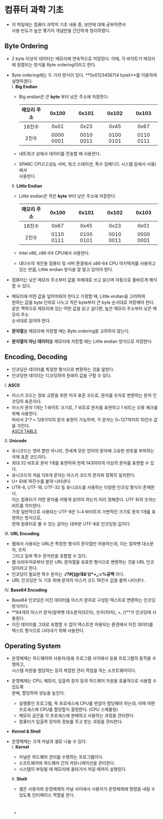# 컴퓨터 과학 기초
- 이 파일에는 컴퓨터 과학의 기초 내용 중, 보안에 대해 공부하면서  
	사용 빈도가 높은 몇가지 개념만을 간단하게 정리하였다.

## **Byte Ordering**
- 2 byte 이상의 데이터는 메모리에 연속적으로 저장된다. 이때, 각 바이트가 메모리에 정렬되는 방식을 Byte ordering이라고 한다.
- Byte ordering에는 두 가지 방식이 있다. **0x01234567(4 byte)**를 이용하여 설명하겠다.  
  I. **Big Endian**
  - Big endian은 큰 **byte** 부터 낮은 주소에 저장한다.

    | 메모리 주소 | 0x100 | 0x101 | 0x102 | 0x103 |
    | :---: | :---: | :---: | :---: | :---: |
    | 16진수 | 0x01 | 0x23 | 0x45 | 0x67 |
    | 2진수 | 0000 0001 | 0010 0011 | 0100 0101 | 0110 0111 |

  - 네트워크 상에서 데이터를 전송할 때 사용한다.
  - SPARC CPU(고성능 서버, 워크 스테이션, 특수 임베디드 시스템 등에서 사용)에서  
    사용한다.
  
  II. **Little Endian**
	- Little endian은 작은 **byte** 부터 낮은 주소에 저장한다.

		| 메모리 주소 | 0x100 | 0x101 | 0x102 | 0x103 |
		| :---: | :---: | :---: | :---: | :---: |
		| 16진수 | 0x67 | 0x45 | 0x23 | 0x01 |
		| 2진수 | 0110 0111 | 0100 0101 | 0010 0011 | 0000 0001 |

	- Intel x86, x86-64 CPU에서 사용한다.
	- 대다수의 개인용 컴퓨터 및 서버 환경에서 x86-64 CPU 아키텍처를 사용하고 있는 
		만큼, Little endian 방식을 잘 알고 있어야 한다.

- 컴퓨터는 낮은 메모리 주소부터 값을 차례대로 쓰고 읽으며 자동으로 올바르게 해석할 수 있다.
- 메모리에 어떤 값을 덮어씌워야 한다고 가정할 때, Little endian을 고려하여  
원하는 값을 byte 단위로 나누고 작은 byte부터 큰 byte 순서대로 저장해야 한다.  
같은 맥락으로 메모리에 있는 어떤 값을 읽고 싶다면, 높은 메모리 주소부터 낮은 메모리 주소  
순서대로 읽어야 한다.
- **문자열**을 메모리에 저장할 때는 Byte ordering을 고려하지 않는다.  
- **문자열이 아닌 데이터**를 메모리에 저장할 때는 Little endian 방식으로 저장한다.

## **Encoding, Decoding**
- 인코딩은 데이터를 특정한 형식으로 변환하는 것을 말한다.  
- 인코딩한 데이터는 디코딩하여 원래의 값을 구할 수 있다.

I. **ASCII**
- 아스키 코드는 정보 교환을 위한 미국 표준 코드로, 문자를 숫자로 변환하는 문자 인코딩의 표준이다.  
- 아스키 문자 1개는 1 바이트 크기로, 7 비트로 문자를 표현하고 1 비트는 오류 체크를 위해 사용한다.  
	따라서 2^7 = 128가지의 문자 표현이 가능하며, 각 문자는 0~127까지의 10진수 값을 가진다.  
	[ASCII TABLE](https://www.asciitable.com)

II. **Unicode**
- 유니코드는 영어 뿐만 아니라, 전세계 모든 언어의 문자에 고유한 번호를 부여하는 국제 표준 코드이다.  
- 최대 32 비트로 문자 1개를 표현하여 현재 143000개 이상의 문자를 표현할 수 있다.
- 유니코드의 처음 128개 문자는 아스키 코드의 문자와 정확히 일치한다.
- U+ 뒤에 16진수를 붙여 나타낸다.
- UTR-8, UTF-16, UTF-32 등 유니코드를 사용하는 다양한 인코딩 형식이 존재한다.  
	이는 컴퓨터가 어떤 문자를 어떻게 읽어야 하는지 미리 정해준다. UTF 뒤의 숫자는 비트를 의미한다.  
	가장 일반적으로 사용되는 UTF-8은 1~4 바이트의 가변적인 크기로 문자 1개를 표현하는 방식으로,  
	현재 컴퓨터로 볼 수 있는 글자는 대부분 UTF-8로 인코딩된 값이다.

III. **URL Encoding**
- 웹에서 사용되는 URL은 특정한 형식의 문자열만 허용하는데, 이는 알파벳 대소문자, 숫자  
	그리고 일부 특수 문자만을 포함할 수 있다.
- 웹 브라우저로부터 받은 URL 문자열을 유효한 형식으로 변환하는 것을 URL 인코딩이라고 한다.
- 인코딩이 필요한 특수 문자는 **:/?#[]@!$&'()*+,;=%공백** 이다.
- URL 인코딩은 % 기호 뒤에 문자의 아스키 코드 16진수 값을 붙여 나타낸다.

IV. **Base64 Encoding**
- Base64 인코딩은 이진 데이터를 아스키 문자로 구성된 텍스트로 변환하는 인코딩 방식이다.
- **64개의 아스키 문자(알파벳 대소문자(52자), 숫자(10자), +, /)**가 인코딩에 사용된다.
- 이진 데이터를 그대로 포함할 수 없이 텍스트만 허용되는 환경에서 이진 데이터를 텍스트 형식으로 나타내기 위해 사용한다.

## **Operating System**
- 운영체제는 하드웨어와 사용자/응용 프로그램 사이에서 응용 프로그램의 동작을 수행하고,  
	시스템 자원을 할당하는 등의 복잡한 관리 작업을 하는 소프트웨어이다. 
- 운영체제는 CPU, 메모리, 입출력 장치 등의 하드웨어 자원을 효율적으로 사용할 수 있도록  
	분배, 할당하여 성능을 높인다.
	- 실행중인 프로그램, 즉 프로세스에 CPU를 번갈아 할당해야 하는데, 이때 
		어떤 프로세스에 CPU를 할당할지 결정한다. (CPU 스케줄링)
	- 메모리 공간을 각 프로세스에 분배하고 사용하는 과정을 관리한다.
	- 컴퓨터가 입출력 장치와 정보를 주고 받는 과정을 관리한다.

- **Kernel & Shell**
- 운영체제는 크게 커널과 셸로 나눌 수 있다.  
	I. **Kernel**
	- 커널은 하드웨어 관리를 수행하는 프로그램이다.
	- 소프트웨어와 하드웨어 간의 커뮤니케이션을 관리한다.
	- 시스템이 부팅될 때 메모리에 올라가서 꺼질 때까지 실행된다.

	II. **Shell**
	- 셸은 사용자와 운영체제의 커널 사이에서 사용자가 운영체제에 명령을 내릴 수 있도록 인터페이스 역할을 한다.
	- #










